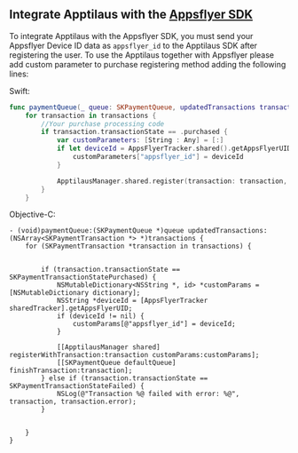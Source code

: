 ## Integrate Apptilaus with the [**Appsflyer SDK**](https://apptilaus.com/integrating-with-appsflyer/)

To integrate Apptilaus with the Appsflyer SDK, you must send your Appsflyer Device ID data as `appsflyer_id` to the Apptilaus SDK after registering the user. To use the Apptilaus together with Appsflyer please add custom parameter to purchase registering method adding the following lines:

Swift:
```swift
func paymentQueue(_ queue: SKPaymentQueue, updatedTransactions transactions: [SKPaymentTransaction]) {
    for transaction in transactions {
        //Your purchase processing code
        if transaction.transactionState == .purchased {
            var customParameters: [String : Any] = [:]
            if let deviceId = AppsFlyerTracker.shared().getAppsFlyerUID() {
                customParameters["appsflyer_id"] = deviceId
            }

            ApptilausManager.shared.register(transaction: transaction, customParams: customParameters)
        }
    }
```

Objective-C:
```objc
- (void)paymentQueue:(SKPaymentQueue *)queue updatedTransactions:(NSArray<SKPaymentTransaction *> *)transactions {
    for (SKPaymentTransaction *transaction in transactions) {
    
    
        if (transaction.transactionState == SKPaymentTransactionStatePurchased) {
            NSMutableDictionary<NSString *, id> *customParams = [NSMutableDictionary dictionary];
            NSString *deviceId = [AppsFlyerTracker sharedTracker].getAppsFlyerUID;
            if (deviceId != nil) {
                customParams[@"appsflyer_id"] = deviceId;
            }

            [[ApptilausManager shared] registerWithTransaction:transaction customParams:customParams];
            [[SKPaymentQueue defaultQueue] finishTransaction:transaction];
        } else if (transaction.transactionState == SKPaymentTransactionStateFailed) {
            NSLog(@"Transaction %@ failed with error: %@", transaction, transaction.error);
        }
        
        
    }
}
```